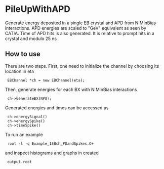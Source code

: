 # PileUpWithAPD

Generate energy deposited in a single EB crystal and APD from N MinBias interactions. APD energies are scaled to "GeV" equivalent as seen by CATIA. Time of APD hits is also generated. It is relative to prompt hits in a crystal and modulo 25 ns

## How to use

There are two steps. First, one need to initialize the channel by choosing its location in eta
````
 EBChannel *ch = new EBChannel(eta);
````

Then, generate energies for each BX with N MinBias interactions
````
 ch->GenerateBX(NPU);
````
Generated energies and times can be accessed as
````
 ch->energySignal()
 ch->energySpike()
 ch->timeSpike()
````

To run an example
````
 root -l -q Example_1EBch_PUandSpikes.C+
````
and inspect histograms and graphs in created
````
 output.root
````
